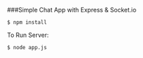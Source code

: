###Simple Chat App with Express & Socket.io

```
$ npm install

```

To Run Server:

```
$ node app.js

```

